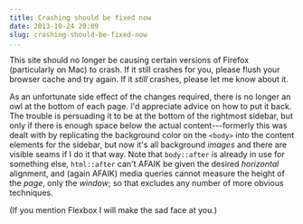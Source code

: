 ```yaml
---
title: Crashing should be fixed now
date: 2013-10-24 20:09
slug: crashing-should-be-fixed-now
...
```


This site should no longer be causing certain versions of Firefox
(particularly on Mac) to crash. If it still crashes for you, please
flush your browser cache and try again. If it _still_ crashes, please
let me know about it.

As an unfortunate side effect of the changes required, there is no
longer an owl at the bottom of each page. I'd appreciate advice on how
to put it back. The trouble is persuading it to be at the bottom of
the rightmost sidebar, but only if there is enough space below the
actual content---formerly this was dealt with by replicating the
background color on the `<body>` into the content elements for the
sidebar, but now it's all background *images* and there are visible
seams if I do it that way.  Note that `body::after` is already in use
for something else, `html::after` can't AFAIK be given the desired
*horizontal* alignment, and (again AFAIK) media queries cannot measure
the height of the *page*, only the *window*; so that excludes any
number of more obvious techniques.

(If you mention Flexbox I will make the sad face at you.)
